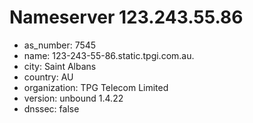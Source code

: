 # Nameserver 123.243.55.86

* as_number: 7545
* name: 123-243-55-86.static.tpgi.com.au.
* city: Saint Albans
* country: AU
* organization: TPG Telecom Limited
* version: unbound 1.4.22
* dnssec: false
